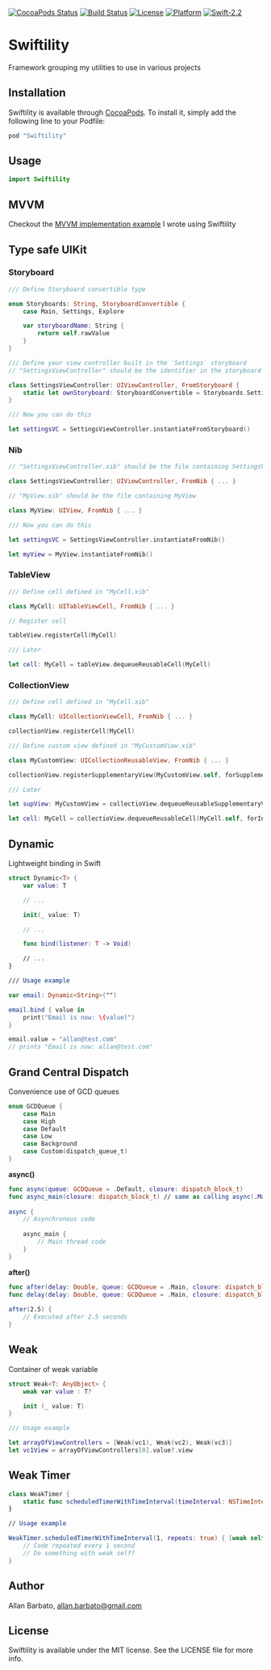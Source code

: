 [![CocoaPods Status](https://img.shields.io/cocoapods/v/Swiftility.svg?style=flat)](http://cocoapods.org/pods/Swiftility)
[![Build Status](https://travis-ci.org/allbto/iOS-Swiftility.svg?branch=master)](https://travis-ci.org/allbto/iOS-Swiftility)
[![License](https://img.shields.io/cocoapods/l/Swiftility.svg?style=flat)](http://cocoapods.org/pods/Swiftility)
[![Platform](https://img.shields.io/cocoapods/p/Swiftility.svg?style=flat)](http://cocoapods.org/pods/Swiftility)
[![Swift-2.2](http://img.shields.io/badge/Swift-2.2-blue.svg)]()

# Swiftility

Framework grouping my utilities to use in various projects

## Installation
 
Swiftility is available through [CocoaPods](http://cocoapods.org). To install it, simply add the following line to your Podfile:

```ruby
pod "Swiftility"
```

## Usage

```swift
import Swiftility
```

## MVVM

Checkout the [MVVM implementation example](MVVM.md) I wrote using Swiftility

## Type safe UIKit

### Storyboard

```swift
/// Define Storyboard convertible type

enum Storyboards: String, StoryboardConvertible {
	case Main, Settings, Explore

	var storyboardName: String {
        return self.rawValue
    }
}

/// Define your view controller built in the `Settings` storyboard
// "SettingsViewController" should be the identifier in the storyboard (same as class name)

class SettingsViewController: UIViewController, FromStoryboard {
	static let ownStoryboard: StoryboardConvertible = Storyboards.Settings
}

/// Now you can do this

let settingsVC = SettingsViewController.instantiateFromStoryboard()
```

### Nib

```swift
// "SettingsViewController.xib" should be the file containing SettingsViewController

class SettingsViewController: UIViewController, FromNib { ... }

// "MyView.xib" should be the file containing MyView

class MyView: UIView, FromNib { ... }

/// Now you can do this

let settingsVC = SettingsViewController.instantiateFromNib()

let myView = MyView.instantiateFromNib()
```

### TableView

```swift
/// Define cell defined in "MyCell.xib"

class MyCell: UITableViewCell, FromNib { ... }

// Register cell

tableView.registerCell(MyCell)

/// Later

let cell: MyCell = tableView.dequeueReusableCell(MyCell)
```

### CollectionView

```swift
/// Define cell defined in "MyCell.xib"

class MyCell: UICollectionViewCell, FromNib { ... }

collectionView.registerCell(MyCell)

/// Define custom view defined in "MyCustomView.xib"

class MyCustomView: UICollectionReusableView, FromNib { ... }

collectionView.registerSupplementaryView(MyCustomView.self, forSupplementaryViewOfKind: UICollectionElementKindSectionHeader)

/// Later

let supView: MyCustomView = collectioView.dequeueReusableSupplementaryView(kind: UICollectionElementKindSectionHeader, forIndexPath: someIndexPath)

let cell: MyCell = collectioView.dequeueReusableCell(MyCell.self, forIndexPath: someIndexPath)
```

## Dynamic

Lightweight binding in Swift

```swift
struct Dynamic<T> {
	var value: T

	// ...

	init(_ value: T)

	// ...

	func bind(listener: T -> Void)

	// ...
}

/// Usage example

var email: Dynamic<String>("")

email.bind { value in
	print("Email is now: \(value)")
}

email.value = "allan@test.com"
// prints "Email is now: allan@test.com"
```
 
## Grand Central Dispatch

Convenience use of GCD queues

```swift
enum GCDQueue {
    case Main
    case High
    case Default
    case Low
    case Background
    case Custom(dispatch_queue_t)
}
```

**async()**
```swift
func async(queue: GCDQueue = .Default, closure: dispatch_block_t)
func async_main(closure: dispatch_block_t) // same as calling async(.Main, closure: closure)
 
async {
    // Asynchronous code
 
    async_main {
        // Main thread code
    }
}
```

**after()**
```swift
func after(delay: Double, queue: GCDQueue = .Main, closure: dispatch_block_t)
func delay(delay: Double, queue: GCDQueue = .Main, closure: dispatch_block_t) // Same as above
 
after(2.5) {
    // Executed after 2.5 seconds
}
```

## Weak

Container of weak variable

```swift
struct Weak<T: AnyObject> {
    weak var value : T?

    init (_ value: T)
}

/// Usage example

let arrayOfViewControllers = [Weak(vc1), Weak(vc2), Weak(vc3)]
let vc1View = arrayOfViewControllers[0].value?.view
```

## Weak Timer

```swift
class WeakTimer {
	static func scheduledTimerWithTimeInterval(timeInterval: NSTimeInterval, userInfo: AnyObject? = nil, repeats: Bool = false, callback: () -> Void) -> NSTimer
}

// Usage example

WeakTimer.scheduledTimerWithTimeInterval(1, repeats: true) { [weak self] in
	// Code repeated every 1 second
	// Do something with weak self?
}
```
 
## Author

Allan Barbato, allan.barbato@gmail.com

## License

Swiftility is available under the MIT license. See the LICENSE file for more info.
